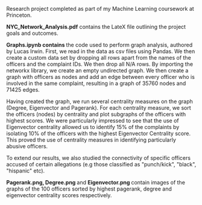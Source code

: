 Research project completed as part of my Machine Learning coursework at Princeton. 

<b>NYC_Network_Analysis.pdf</b> contains the LateX file outlining the project goals and outcomes. 

<b> Graphs.ipynb contains </b> the code used to perform graph analysis, authored by Lucas Irwin. First, we read in the data as csv files using Pandas. We then create a custom data set by dropping all rows apart from the names of the officers and the complaint IDs. We then drop all N/A rows. By importing the networkx library, we create an empty undirected graph. We then create a graph with officers as nodes and add an edge between every officer who is involved in the same complaint, resulting in a graph of 35760 nodes and 71425 edges. 

Having created the graph, we run several centrality measures on the graph (Degree, Eigenvector and Pagerank). For each centrality measure, we sort the officers (nodes) by centrality and plot subgraphs of the officers with highest scores. We were particularly impressed to see that the use of Eigenvector centrality allowed us to identify 15% of the complaints by isolating 10% of the officers with the highest Eigenvector Centrality score. This proved the use of centrality measures in identifying particularly abusive officers. 

To extend our results, we also studied the connectivity of specific officers accused of certain allegations (e.g those classified as "punch/kick", "black", "hispanic" etc). 

<b> Pagerank.png, Degree.png </b> and <b> Eigenvector.png </b> contain images of the graphs of the 100 officers sorted by highest pagerank, degree and eigenvector centrality scores respectively. 
